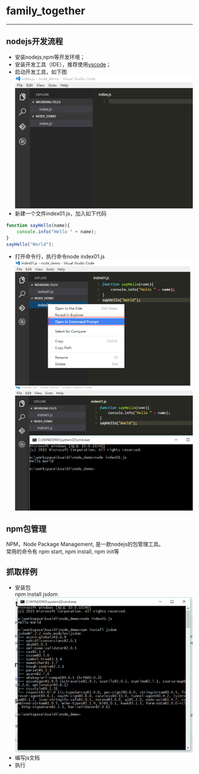 # family_together
-------------------------------------
## nodejs开发流程
* 安装nodejs,npm等开发环境；
* 安装开发工具（IDE），推荐使用[vscode](https://code.visualstudio.com/ "vscode")；
* 启动开发工具，如下图    
	![VSCode](./doc/images/vscode.png)
* 新建一个文件index01.js，加入如下代码     
````javascript   
function sayHello(name){   
	console.info("Hello " + name);   
}   
sayHello("World");   
````
* 打开命令行，执行命令node index01.js   
	![run01](./doc/images/run01.png)     
	![run02](./doc/images/run02.png)
## npm包管理
NPM，Node Package Management, 是一款nodejs的包管理工具。     
常用的命令有 npm start, npm install, npm init等
## 抓取样例
* 安装包    
	npm install jsdom       
	![install](./doc/images/npm_install.png)    
* 编写js文档
* 执行
	
